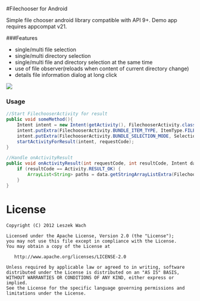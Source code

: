 #Filechooser for Android

Simple file chooser android library compatible with API 9+.
Demo app requires appcompat v21.

###Features
 - single/multi file selection
 - single/multi directory selection
 - single/multi file and directory selection at the same time
 - use of file observer(reloads when content of current directory change)
 - details file information dialog at long click

![](https://raw.github.com/lecho/filechooser/master/screen.jpg)

### Usage

```java
//Start FilechooserActivity for result
public void someMethod(){
    Intent intent = new Intent(getActivity(), FilechooserActivity.class);
    intent.putExtra(FilechooserActivity.BUNDLE_ITEM_TYPE, ItemType.FILE);
    intent.putExtra(FilechooserActivity.BUNDLE_SELECTION_MODE, SelectionMode.SINGLE_ITEM);
    startActivityForResult(intent, requestCode);
}

//Handle onActivityResult
public void onActivityResult(int requestCode, int resultCode, Intent data) {
    if (resultCode == Activity.RESULT_OK) {
        ArrayList<String> paths = data.getStringArrayListExtra(FilechooserActivity.BUNDLE_SELECTED_PATHS);
    }
}
```

# License

    Copyright (C) 2012 Leszek Wach

    Licensed under the Apache License, Version 2.0 (the "License");
    you may not use this file except in compliance with the License.
    You may obtain a copy of the License at

       http://www.apache.org/licenses/LICENSE-2.0

    Unless required by applicable law or agreed to in writing, software
    distributed under the License is distributed on an "AS IS" BASIS,
    WITHOUT WARRANTIES OR CONDITIONS OF ANY KIND, either express or implied.
    See the License for the specific language governing permissions and
    limitations under the License.
